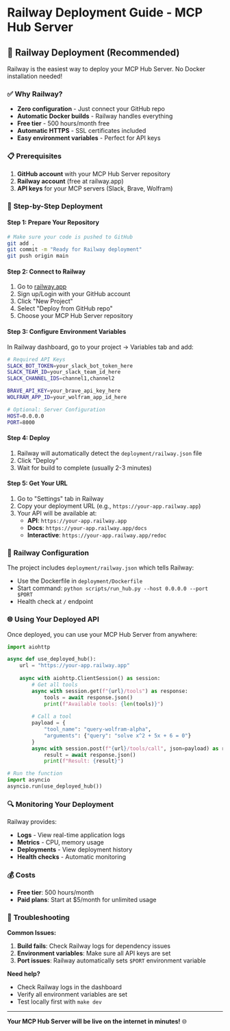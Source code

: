 # Railway Deployment Guide - MCP Hub Server

## 🚀 **Railway Deployment (Recommended)**

Railway is the easiest way to deploy your MCP Hub Server. No Docker installation needed!

### ✅ **Why Railway?**
- **Zero configuration** - Just connect your GitHub repo
- **Automatic Docker builds** - Railway handles everything
- **Free tier** - 500 hours/month free
- **Automatic HTTPS** - SSL certificates included
- **Easy environment variables** - Perfect for API keys

### 📋 **Prerequisites**
1. **GitHub account** with your MCP Hub Server repository
2. **Railway account** (free at railway.app)
3. **API keys** for your MCP servers (Slack, Brave, Wolfram)

### 🎯 **Step-by-Step Deployment**

#### **Step 1: Prepare Your Repository**
```bash
# Make sure your code is pushed to GitHub
git add .
git commit -m "Ready for Railway deployment"
git push origin main
```

#### **Step 2: Connect to Railway**
1. Go to [railway.app](https://railway.app)
2. Sign up/Login with your GitHub account
3. Click "New Project"
4. Select "Deploy from GitHub repo"
5. Choose your MCP Hub Server repository

#### **Step 3: Configure Environment Variables**
In Railway dashboard, go to your project → Variables tab and add:

```bash
# Required API Keys
SLACK_BOT_TOKEN=your_slack_bot_token_here
SLACK_TEAM_ID=your_slack_team_id_here
SLACK_CHANNEL_IDS=channel1,channel2

BRAVE_API_KEY=your_brave_api_key_here
WOLFRAM_APP_ID=your_wolfram_app_id_here

# Optional: Server Configuration
HOST=0.0.0.0
PORT=8000
```

#### **Step 4: Deploy**
1. Railway will automatically detect the `deployment/railway.json` file
2. Click "Deploy" 
3. Wait for build to complete (usually 2-3 minutes)

#### **Step 5: Get Your URL**
1. Go to "Settings" tab in Railway
2. Copy your deployment URL (e.g., `https://your-app.railway.app`)
3. Your API will be available at:
   - **API**: `https://your-app.railway.app`
   - **Docs**: `https://your-app.railway.app/docs`
   - **Interactive**: `https://your-app.railway.app/redoc`

### 🔧 **Railway Configuration**

The project includes `deployment/railway.json` which tells Railway:
- Use the Dockerfile in `deployment/Dockerfile`
- Start command: `python scripts/run_hub.py --host 0.0.0.0 --port $PORT`
- Health check at `/` endpoint

### 🌐 **Using Your Deployed API**

Once deployed, you can use your MCP Hub Server from anywhere:

```python
import aiohttp

async def use_deployed_hub():
    url = "https://your-app.railway.app"
    
    async with aiohttp.ClientSession() as session:
        # Get all tools
        async with session.get(f"{url}/tools") as response:
            tools = await response.json()
            print(f"Available tools: {len(tools)}")
        
        # Call a tool
        payload = {
            "tool_name": "query-wolfram-alpha",
            "arguments": {"query": "solve x^2 + 5x + 6 = 0"}
        }
        async with session.post(f"{url}/tools/call", json=payload) as response:
            result = await response.json()
            print(f"Result: {result}")

# Run the function
import asyncio
asyncio.run(use_deployed_hub())
```

### 🔍 **Monitoring Your Deployment**

Railway provides:
- **Logs** - View real-time application logs
- **Metrics** - CPU, memory usage
- **Deployments** - View deployment history
- **Health checks** - Automatic monitoring

### 💰 **Costs**
- **Free tier**: 500 hours/month
- **Paid plans**: Start at $5/month for unlimited usage

### 🚨 **Troubleshooting**

**Common Issues:**
1. **Build fails**: Check Railway logs for dependency issues
2. **Environment variables**: Make sure all API keys are set
3. **Port issues**: Railway automatically sets `$PORT` environment variable

**Need help?**
- Check Railway logs in the dashboard
- Verify all environment variables are set
- Test locally first with `make dev`

---

**Your MCP Hub Server will be live on the internet in minutes!** 🌐 